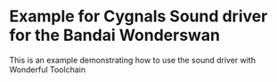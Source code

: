 
# Example for Cygnals Sound driver for the Bandai Wonderswan

This is an example demonstrating how to use the sound driver with Wonderful Toolchain